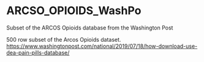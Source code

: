 # ARCSO_OPIOIDS_WashPo
Subset of the ARCOS Opioids database from the Washington Post

500 row subset of the Arcos Opioids dataset.
https://www.washingtonpost.com/national/2019/07/18/how-download-use-dea-pain-pills-database/
